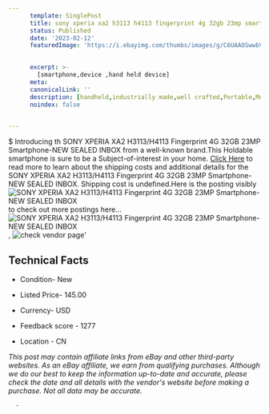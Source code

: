 ```yaml
---
      template: SinglePost
      title: sony xperia xa2 h3113 h4113 fingerprint 4g 32gb 23mp smartphone new sealed inbox
      status: Published
      date: '2023-02-12'
      featuredImage: 'https://i.ebayimg.com/thumbs/images/g/C6UAAOSwwbVhwW8s/s-l225.jpg'
       

      excerpt: >-
        [smartphone,device ,hand held device]
      meta:
      canonicalLink: ''
      description: [handheld,industrially made,well crafted,Portable,Mobile,Compact,Convenient,Lightweight,Maneuverable,Man-portable,Miniature,Carriable,Hand-held,Light,Holdable,Transportable,Mobile device,Pocket-sized,On-the-go,Wireless,Cordless,Compact size,Convenient size, smartphone,device ,hand held device]
      noindex: false
      

---
```

$
      Introducing th SONY XPERIA XA2 H3113/H4113 Fingerprint 4G 32GB 23MP Smartphone-NEW SEALED INBOX from a well-known brand.This Holdable smartphone is sure to be a Subject-of-interest in your home. [Click Here](https://www.ebay.com/itm/144339458586?hash=item219b4d5a1a%3Ag%3AC6UAAOSwwbVhwW8s&mkevt=1&mkcid=1&mkrid=711-53200-19255-0&campid=%253CePNCampaignId%253E&customid=%253CreferenceId%253E&toolid=10049) to read more to learn about the shipping costs and additional details for the SONY XPERIA XA2 H3113/H4113 Fingerprint 4G 32GB 23MP Smartphone-NEW SEALED INBOX. Shipping cost is undefined.Here is the posting visibly ![SONY XPERIA XA2 H3113/H4113 Fingerprint 4G 32GB 23MP Smartphone-NEW SEALED INBOX](https://i.ebayimg.com/thumbs/images/g/C6UAAOSwwbVhwW8s/s-l225.jpg) to check out more postings here... ![SONY XPERIA XA2 H3113/H4113 Fingerprint 4G 32GB 23MP Smartphone-NEW SEALED INBOX](https://i.ebayimg.com/images/g/C6UAAOSwwbVhwW8s/s-l960.jpg), ![check vendor page](https://origin-galleryplus.ebayimg.com/ws/web/144339458586_2_0_1/225x225.jpg,https://origin-galleryplus.ebayimg.com/ws/web/144339458586_3_0_1/225x225.jpg,https://origin-galleryplus.ebayimg.com/ws/web/144339458586_4_0_1/225x225.jpg,https://origin-galleryplus.ebayimg.com/ws/web/144339458586_5_0_1/225x225.jpg,https://origin-galleryplus.ebayimg.com/ws/web/144339458586_6_0_1/225x225.jpg,https://origin-galleryplus.ebayimg.com/ws/web/144339458586_7_0_1/225x225.jpg,https://origin-galleryplus.ebayimg.com/ws/web/144339458586_8_0_1/225x225.jpg,https://origin-galleryplus.ebayimg.com/ws/web/144339458586_9_0_1/225x225.jpg,https://origin-galleryplus.ebayimg.com/ws/web/144339458586_10_0_1/225x225.jpg)'

      

 ## Technical Facts 



     
      

 - Condition- New 


      

 - Listed Price- 145.00 


      

 - Currency- USD 


      

 - Feedback score - 1277 


      

 - Location - CN 


      
      

 *_This post may contain affiliate links from eBay and other third-party websites. As an eBay affiliate, we earn from qualifying purchases. Although we do our best to keep the information up-to-date and accurate, please check the date and all details with the vendor's website before making a purchase. Not all data may be accurate._*




      -
